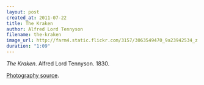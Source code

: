 ```yaml
---
layout: post
created_at: 2011-07-22
title: The Kraken
author: Alfred Lord Tennyson
filename: the-kraken
image_url: http://farm4.static.flickr.com/3157/3063549470_9a23942534_z.jpg
duration: "1:09"
---
```


_The Kraken_.  Alfred Lord Tennyson.  1830.

[Photography source](http://www.flickr.com/photos/haniamir/3063549470/).
